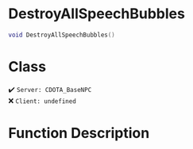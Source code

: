 # DestroyAllSpeechBubbles
```lua
void DestroyAllSpeechBubbles()
```
# Class
✔️ `Server: CDOTA_BaseNPC`  
❌ `Client: undefined`  

# Function Description

